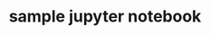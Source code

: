 ---
title: sample jupyter notebook
layout: post
tags: math
published: true
sidebar:
  nav: docs-en
---